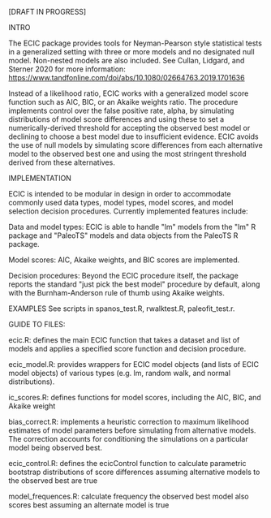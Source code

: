 [DRAFT IN PROGRESS] 

INTRO 

The ECIC package provides tools for Neyman-Pearson style statistical tests in a generalized setting with three or more models and no designated null model. Non-nested models are also included. See Cullan, Lidgard, and Sterner 2020 for more information: https://www.tandfonline.com/doi/abs/10.1080/02664763.2019.1701636

Instead of a likelihood ratio, ECIC works with a generalized model score function such as AIC, BIC, or an Akaike weights ratio. The procedure implements control over the false positive rate, alpha, by simulating distributions of model score differences and using these to set a numerically-derived threshold for accepting the observed best model or declining to choose a best model due to insufficient evidence. ECIC avoids the use of null models by simulating score differences from each alternative model to the observed best one and using the most stringent threshold derived from these alternatives. 

IMPLEMENTATION

ECIC is intended to be modular in design in order to accommodate commonly used data types, model types, model scores, and model selection decision procedures. Currently implemented features include:

Data and model types: ECIC is able to handle "lm" models from the "lm" R package and "PaleoTS" models and data objects from the PaleoTS R package.

Model scores: AIC, Akaike weights, and BIC scores are implemented.

Decision procedures: Beyond the ECIC procedure itself, the package reports the standard "just pick the best model" procedure by default, along with the Burnham-Anderson rule of thumb using Akaike weights. 

EXAMPLES
See scripts in spanos_test.R, rwalktest.R, paleofit_test.r.

GUIDE TO FILES:

ecic.R: defines the main ECIC function that takes a dataset and list of models and applies a specified score function and decision procedure.

ecic_model.R: provides wrappers for ECIC model objects (and lists of ECIC model objects) of various types (e.g. lm, random walk, and normal distributions). 

ic_scores.R: defines functions for model scores, including the AIC, BIC, and Akaike weight

bias_correct.R: implements a heuristic correction to maximum likelihood estimates of model parameters before simulating from alternative models. The correction accounts for conditioning the simulations on a particular model being observed best.

ecic_control.R: defines the ecicControl function to calculate parametric bootstrap distributions of score differences assuming alternative models to the observed best are true

model_frequences.R: calculate frequency the observed best model also scores best assuming an alternate model is true


